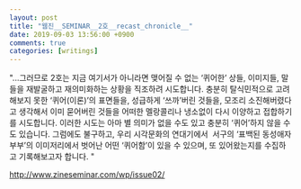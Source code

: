 ```yaml
---
layout: post
title: "웹진__SEMINAR__2호__recast_chronicle__"
date: 2019-09-03 13:56:00 +0900
comments: true 
categories: [writings] 
---
```

"...그러므로 <SEMINAR> 2호는 지금 여기서가 아니라면 맺어질 수 없는 ‘퀴어한’ 상들, 이미지들, 말들을 재발굴하고 재의미화하는 상황을 직조하려 시도합니다. 충분히 탈식민적으로 고려해보지 못한 ‘퀴어(이론)’의 표면들을, 성급하게 ‘쓰까’버린 것들을, 모조리 소진해버렸다고 생각해서 이미 묻어버린 것들을 어떠한 멜랑콜리나 냉소없이 다시 이양하고 접합하기를 시도합니다. 이러한 시도는 아마 별 의미가 없을 수도 있고 충분히 ‘퀴어’하지 않을 수도 있습니다. 그럼에도 불구하고, 우리 시각문화의 연대기에서  서구의 ‘표백된 동성애자 부부’의 이미저리에서 벗어난 어떤 ‘퀴어함’이 있을 수 있으며, 또 있어왔는지를 수집하고 기록해보고자 합니다. "

http://www.zineseminar.com/wp/issue02/

